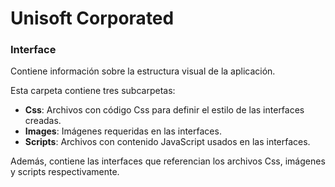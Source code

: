 # Unisoft Corporated


### Interface

Contiene información sobre la estructura visual de la aplicación.

Esta carpeta contiene tres subcarpetas:

* **Css**: Archivos con código Css para definir el estilo de las interfaces creadas.
* **Images**: Imágenes requeridas en las interfaces.
* **Scripts**: Archivos con contenido JavaScript usados en las interfaces.

Además, contiene las interfaces que referencian los archivos Css, imágenes y scripts respectivamente.
